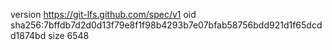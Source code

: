 version https://git-lfs.github.com/spec/v1
oid sha256:7bffdb7d2d0d13f79e8f1f98b4293b7e07bfab58756bdd921d1f65dcdd1874bd
size 6548
